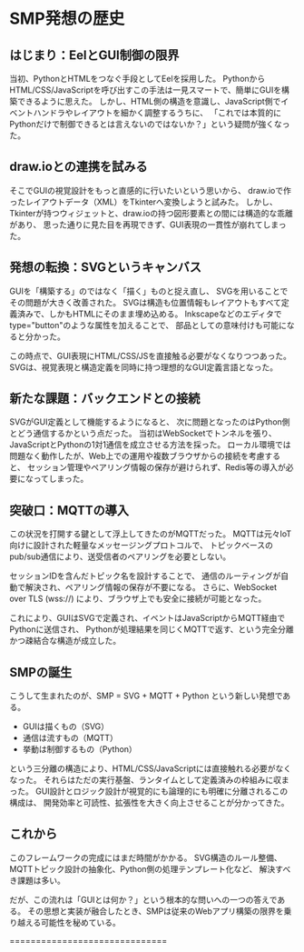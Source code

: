 # SMP発想の歴史

## はじまり：EelとGUI制御の限界

当初、PythonとHTMLをつなぐ手段としてEelを採用した。
PythonからHTML/CSS/JavaScriptを呼び出すこの手法は一見スマートで、簡単にGUIを構築できるように思えた。
しかし、HTML側の構造を意識し、JavaScript側でイベントハンドラやレイアウトを細かく調整するうちに、
「これでは本質的にPythonだけで制御できるとは言えないのではないか？」という疑問が強くなった。

## draw.ioとの連携を試みる

そこでGUIの視覚設計をもっと直感的に行いたいという思いから、
draw.ioで作ったレイアウトデータ（XML）をTkinterへ変換しようと試みた。
しかし、Tkinterが持つウィジェットと、draw.ioの持つ図形要素との間には構造的な乖離があり、
思った通りに見た目を再現できず、GUI表現の一貫性が崩れてしまった。

## 発想の転換：SVGというキャンバス

GUIを「構築する」のではなく「描く」ものと捉え直し、
SVGを用いることでその問題が大きく改善された。
SVGは構造も位置情報もレイアウトもすべて定義済みで、しかもHTMLにそのまま埋め込める。
Inkscapeなどのエディタでtype="button"のような属性を加えることで、
部品としての意味付けも可能になると分かった。

この時点で、GUI表現にHTML/CSS/JSを直接触る必要がなくなりつつあった。
SVGは、視覚表現と構造定義を同時に持つ理想的なGUI定義言語となった。

## 新たな課題：バックエンドとの接続

SVGがGUI定義として機能するようになると、
次に問題となったのはPython側とどう通信するかという点だった。
当初はWebSocketでトンネルを張り、JavaScriptとPythonの1対1通信を成立させる方法を採った。
ローカル環境では問題なく動作したが、Web上での運用や複数ブラウザからの接続を考慮すると、
セッション管理やペアリング情報の保存が避けられず、Redis等の導入が必要になってしまった。

## 突破口：MQTTの導入

この状況を打開する鍵として浮上してきたのがMQTTだった。
MQTTは元々IoT向けに設計された軽量なメッセージングプロトコルで、
トピックベースのpub/sub通信により、送受信者のペアリングを必要としない。

セッションIDを含んだトピック名を設計することで、
通信のルーティングが自動で解決され、ペアリング情報の保存が不要になる。
さらに、WebSocket over TLS (wss://) により、ブラウザ上でも安全に接続が可能となった。

これにより、GUIはSVGで定義され、イベントはJavaScriptからMQTT経由でPythonに送信され、
Pythonが処理結果を同じくMQTTで返す、という完全分離かつ疎結合な構造が成立した。

## SMPの誕生

こうして生まれたのが、SMP = SVG + MQTT + Python という新しい発想である。

- GUIは描くもの（SVG）
- 通信は流すもの（MQTT）
- 挙動は制御するもの（Python）

という三分離の構造により、HTML/CSS/JavaScriptには直接触れる必要がなくなった。
それらはただの実行基盤、ランタイムとして定義済みの枠組みに収まった。
GUI設計とロジック設計が視覚的にも論理的にも明確に分離されるこの構成は、
開発効率と可読性、拡張性を大きく向上させることが分かってきた。

## これから

このフレームワークの完成にはまだ時間がかかる。
SVG構造のルール整備、MQTTトピック設計の抽象化、Python側の処理テンプレート化など、
解決すべき課題は多い。

だが、この流れは「GUIとは何か？」という根本的な問いへの一つの答えである。
その思想と実装が融合したとき、SMPは従来のWebアプリ構築の限界を乗り越える可能性を秘めている。

==============================
